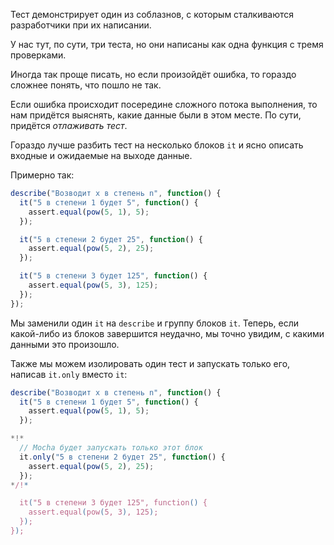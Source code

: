 Тест демонстрирует один из соблазнов, с которым сталкиваются разработчики при их написании.

У нас тут, по сути, три теста, но они написаны как одна функция с тремя проверками.

Иногда так проще писать, но если произойдёт ошибка, то гораздо сложнее понять, что пошло не так.

Если ошибка происходит посередине сложного потока выполнения, то нам придётся выяснять, какие данные были в этом месте. По сути, придётся *отлаживать тест*.

Гораздо лучше разбить тест на несколько блоков `it` и ясно описать входные и ожидаемые на выходе данные.

Примерно так:
```js
describe("Возводит x в степень n", function() {
  it("5 в степени 1 будет 5", function() {
    assert.equal(pow(5, 1), 5);
  });

  it("5 в степени 2 будет 25", function() {
    assert.equal(pow(5, 2), 25);
  });

  it("5 в степени 3 будет 125", function() {
    assert.equal(pow(5, 3), 125);
  });
});
```

Мы заменили один `it` на `describe` и группу блоков `it`. Теперь, если какой-либо из блоков завершится неудачно, мы точно увидим, с какими данными это произошло.

Также мы можем изолировать один тест и запускать только его, написав `it.only` вместо `it`:


```js
describe("Возводит x в степень n", function() {
  it("5 в степени 1 будет 5", function() {
    assert.equal(pow(5, 1), 5);
  });

*!*
  // Mocha будет запускать только этот блок
  it.only("5 в степени 2 будет 25", function() {
    assert.equal(pow(5, 2), 25);
  });
*/!*

  it("5 в степени 3 будет 125", function() {
    assert.equal(pow(5, 3), 125);
  });
});
```
